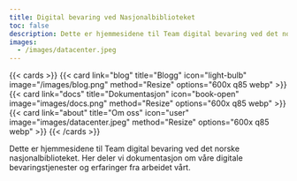 ```yaml
---
title: Digital bevaring ved Nasjonalbiblioteket
toc: false
description: Dette er hjemmesidene til Team digital bevaring ved det norske nasjonalbiblioteket. Her deler vi dokumentasjon om våre digitale bevaringstjenester og forsøker å blogge om arbeidet vårt.
images:
  - /images/datacenter.jpeg
---
```


{{< cards >}}
  {{< card link="blog" title="Blogg" icon="light-bulb" image="/images/blog.png" method="Resize" options="600x q85 webp" >}}
  {{< card link="docs" title="Dokumentasjon" icon="book-open" image="images/docs.png" method="Resize" options="600x q85 webp" >}}
  {{< card link="about" title="Om oss" icon="user" image="images/datacenter.jpeg" method="Resize" options="600x q85 webp" >}}
{{< /cards >}}

Dette er hjemmesidene til Team digital bevaring ved det norske nasjonalbiblioteket. 
Her deler vi dokumentasjon om våre digitale bevaringstjenester og erfaringer fra arbeidet vårt.